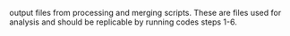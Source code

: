 output files from processing and merging scripts. These are files used for analysis and should be replicable by running codes steps 1-6.
